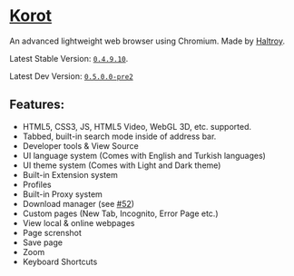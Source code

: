 # [Korot](https://haltroy.com/Korot.html "Korot's Page")
An advanced lightweight web browser using Chromium.
Made by [Haltroy](https://haltroy.com "Haltroy's Website").

Latest Stable Version: [`0.4.9.10`](https://github.com/Haltroy/Korot/releases/tag/0.4.9.10).

Latest Dev Version: [`0.5.0.0-pre2`](https://github.com/Haltroy/Korot/releases/tag/0.5-pre2)

## Features:
 - HTML5, CSS3, JS, HTML5 Video, WebGL 3D, etc. supported.
 - Tabbed, built-in search mode inside of address bar.
 - Developer tools & View Source
 - UI language system (Comes with English and Turkish languages)
 - UI theme system (Comes with Light and Dark theme)
 - Built-in Extension system
 - Profiles
 - Built-in Proxy system
 - Download manager (see [#52](https://github.com/Haltroy/Korot/issues/52))
 - Custom pages (New Tab, Incognito, Error Page etc.)
 - View local & online webpages
 - Page screnshot
 - Save page
 - Zoom
 - Keyboard Shortcuts
